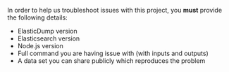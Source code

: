 In order to help us troubleshoot issues with this project, you **must** provide the following details:

- ElasticDump version
- Elasticsearch version
- Node.js version
- Full command you are having issue with (with inputs and outputs)
- A data set you can share publicly which reproduces the problem
